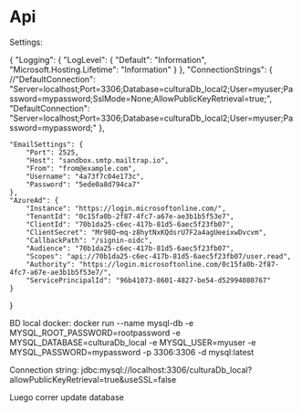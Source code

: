 # Api

Settings:

{
    "Logging": {
        "LogLevel": {
            "Default": "Information",
            "Microsoft.Hosting.Lifetime": "Information"
        }
    },
    "ConnectionStrings": {
        //"DefaultConnection": "Server=localhost;Port=3306;Database=culturaDb_local2;User=myuser;Password=mypassword;SslMode=None;AllowPublicKeyRetrieval=true;",
        "DefaultConnection": "Server=localhost;Port=3306;Database=culturaDb_local2;User=myuser;Password=mypassword;"
    },

    "EmailSettings": {
        "Port": 2525,
        "Host": "sandbox.smtp.mailtrap.io",
        "From": "from@example.com",
        "Username": "4a73f7c04e173c",
        "Password": "5ede0a8d794ca7"
    },
    "AzureAd": {
        "Instance": "https://login.microsoftonline.com/",
        "TenantId": "0c15fa0b-2f87-4fc7-a67e-ae3b1b5f53e7",
        "ClientId": "70b1da25-c6ec-417b-81d5-6aec5f23fb07",
        "ClientSecret": "Mr98Q~mq-z8hytNxKQdsrU7F2a4agUeeixwDvcvm",
        "CallbackPath": "/signin-oidc",
        "Audience": "70b1da25-c6ec-417b-81d5-6aec5f23fb07",
        "Scopes": "api://70b1da25-c6ec-417b-81d5-6aec5f23fb07/user.read",
        "Authority": "https://login.microsoftonline.com/0c15fa0b-2f87-4fc7-a67e-ae3b1b5f53e7/",
        "ServicePrincipalId": "96b41073-8601-4827-be54-d52994080767"
    }
}




BD local docker: docker run --name mysql-db -e MYSQL_ROOT_PASSWORD=rootpassword -e MYSQL_DATABASE=culturaDb_local -e MYSQL_USER=myuser -e MYSQL_PASSWORD=mypassword -p 3306:3306 -d mysql:latest


Connection string: jdbc:mysql://localhost:3306/culturaDb_local?allowPublicKeyRetrieval=true&useSSL=false

Luego correr update database
